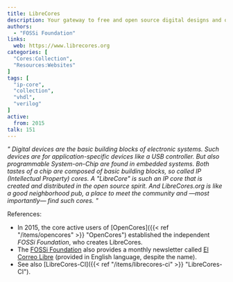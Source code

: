 ```yaml
---
title: LibreCores
description: Your gateway to free and open source digital designs and other components that you can use and re-use in your digital designs
authors:
  - "FOSSi Foundation"
links:
  web: https://www.librecores.org
categories: [
  "Cores:Collection",
  "Resources:Websites"
]
tags: [
  "ip-core",
  "collection",
  "vhdl",
  "verilog"
]
active:
  from: 2015
talk: 151
---
```


*"
Digital devices are the basic building blocks of electronic systems. Such devices are for application-specific devices like a USB controller. But also programmable *System-on-Chip* are found in embedded systems. Both tastes of a chip are composed of basic building blocks, so called IP (Intellectual Property) cores. A "LibreCore" is such an IP core that is created and distributed in the open source spirit. And LibreCores.org is like a good neighborhood pub, a place to meet the community and —most importantly— find such cores.
"*

References:

- In 2015, the core active users of [OpenCores]({{< ref "/items/opencores" >}} "OpenCores") established the independent *FOSSi Foundation*, who creates LibreCores.
- The [FOSSi Foundation](https://www.fossi-foundation.org) also provides a monthly newsletter called [El Correo Libre](https://www.fossi-foundation.org/ecl) (provided in English language, despite the name).
- See also [LibreCores-CI]({{< ref "/items/librecores-ci" >}} "LibreCores-CI").
